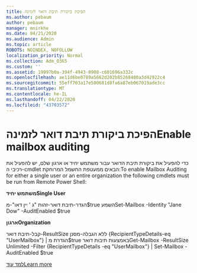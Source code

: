 ```yaml
---
title: הפיכת ביקורת תיבת דואר לזמינה
ms.author: pebaum
author: pebaum
manager: mnirkhe
ms.date: 04/21/2020
ms.audience: Admin
ms.topic: article
ROBOTS: NOINDEX, NOFOLLOW
localization_priority: Normal
ms.collection: Adm_O365
ms.custom: ''
ms.assetid: 19997b0a-394f-4943-8908-c601696a332c
ms.openlocfilehash: ae11d6be0789a5662d202b85268480a3d42922c4
ms.sourcegitcommit: 55eff703a17e500681d8fa6a87eb067019ade3cc
ms.translationtype: MT
ms.contentlocale: he-IL
ms.lasthandoff: 04/22/2020
ms.locfileid: "43703572"
---
```

# <a name="enable-mailbox-auditing"></a><span data-ttu-id="562db-102">הפיכת ביקורת תיבת דואר לזמינה</span><span class="sxs-lookup"><span data-stu-id="562db-102">Enable mailbox auditing</span></span>

<span data-ttu-id="562db-103">כדי להפעיל את ביקורת תיבת הדואר עבור משתמש יחיד או ארגון שלם, יש להפעיל את רכיבי ה-cmdlet הבאים ממעטפת החשמל המרוחקת:</span><span class="sxs-lookup"><span data-stu-id="562db-103">To enable Mailbox Auditing for either a single user or an entire organization the following cmdlets must be run from Remote Power Shell:</span></span>
  
 <span data-ttu-id="562db-104">**משתמש יחיד**</span><span class="sxs-lookup"><span data-stu-id="562db-104">**Single User**</span></span>
  
<span data-ttu-id="562db-105">הגדר-תיבת דואר-זהות "ג ' יין דאו"-מ$true השמע</span><span class="sxs-lookup"><span data-stu-id="562db-105">Set-Mailbox -Identity "Jane Dow" -AuditEnabled $true</span></span>
  
 <span data-ttu-id="562db-106">**ארגון**</span><span class="sxs-lookup"><span data-stu-id="562db-106">**Organization**</span></span>
  
<span data-ttu-id="562db-107">קבל-תיבת דואר-ResultSize ללא הגבלה-מסנן {RecipientTypeDetails-eq "UserMailbox"} | הגדרת מ$true באמצעות תיבות דואר</span><span class="sxs-lookup"><span data-stu-id="562db-107">Get-Mailbox -ResultSize Unlimited -Filter {RecipientTypeDetails -eq "UserMailbox"} | Set-Mailbox -AuditEnabled $true</span></span>
  
[<span data-ttu-id="562db-108">למד עוד</span><span class="sxs-lookup"><span data-stu-id="562db-108">Learn more</span></span>](https://docs.microsoft.com/office365/securitycompliance/enable-mailbox-auditing)
  

